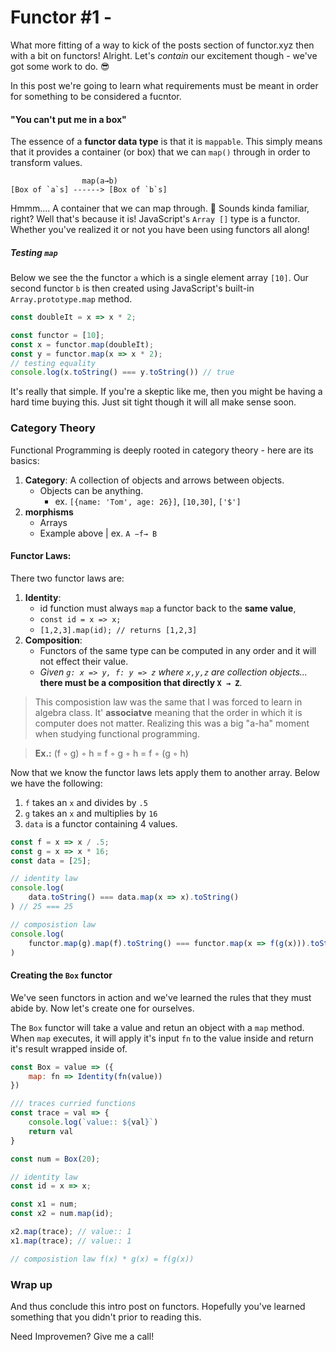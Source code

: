 # Functor #1 - 
What more fitting of a way to kick of the posts section of functor.xyz then with a bit on functors! Alright. Let's *contain* our excitement though - we've got some work to do. 😎

In this post we're going to learn what requirements must be meant in order for something to be considered a fucntor.


#### "You can't put me in a box"
The essence of a **functor data type** is that it is `mappable`. This simply means that it provides a container (or box) that we can `map()` through in order to transform values. 

```
				map(a→b)
[Box of `a`s] ------> [Box of `b`s]
```

Hmmm.... A container that we can map through. 🤔 Sounds kinda familiar, right? Well that's because it is! JavaScript's `Array []` type is a functor. Whether you've realized it or not you have been using functors all along!

##### Testing `map`


Below we see the the functor `a` which is a single element array `[10]`. Our second functor `b` is then created using JavaScript's built-in `Array.prototype.map` method.

```javascript
const doubleIt = x => x * 2;

const functor = [10];
const x = functor.map(doubleIt);
const y = functor.map(x => x * 2);
// testing equality
console.log(x.toString() === y.toString()) // true
```

It's really that simple. If you're a skeptic like me, then you might be having a hard time buying this. Just sit tight though it will all make sense soon.

### Category Theory
Functional Programming is deeply rooted in category theory - here are its basics:
 
1. **Category**: A collection of objects and arrows between objects.
	* Objects can be anything.
		* ex. `[{name: 'Tom', age: 26}]`, `[10,30]`, `['$']` 
2. **morphisms**
	* Arrays 
	* Example above | ex. `A −f→ B` 	



#### Functor Laws: 
There two functor laws are:

1. **Identity**:
	*  id function must always `map` a functor back to the **same value**,
	* `const id = x => x;` 
	* `[1,2,3].map(id); // returns [1,2,3]` 
2. **Composition**: 
	* Functors of the same type can be computed in any order and it will not effect their value.
	* *Given `g: x => y, f: y => z` where `x,y,z` are collection objects...* **there must be a composition that directly `X → Z`**.

> This composistion law was the same that I was forced to learn in algebra class. It' **associatve** meaning that the order in which it is computer does not matter. Realizing this was a big "a-ha" moment when studying functional programming. 

> **Ex.:**  (f ◦ g) ◦ h = f ◦ g ◦ h = f ◦ (g ◦ h)


Now that we know the functor laws lets apply them to another array. Below we have the following:

1. `f` takes an `x` and divides by `.5`
2. `g` takes an `x` and multiplies by `16`
3. `data` is a functor containing 4 values.

 
```javascript
const f = x => x / .5;
const g = x => x * 16;
const data = [25];

// identity law
console.log(
	data.toString() === data.map(x => x).toString()
) // 25 === 25

// composistion law
console.log(
    functor.map(g).map(f).toString() === functor.map(x => f(g(x))).toString(),
)

```

#### Creating the `Box` functor
We've seen functors in action and we've learned the rules that they must abide by. Now let's create one for ourselves. 

The `Box` functor will take a value and retun an object with a `map` method. When `map` executes, it will apply it's input `fn` to the value inside and return it's result wrapped inside of.

```javascript
const Box = value => ({
	map: fn => Identity(fn(value))
})

/// traces curried functions
const trace = val => {
    console.log(`value:: ${val}`)
    return val
}

const num = Box(20);

// identity law
const id = x => x;

const x1 = num;
const x2 = num.map(id);

x2.map(trace); // value:: 1
x1.map(trace); // value:: 1

// composistion law f(x) * g(x) = f(g(x))
```

### Wrap up
And thus conclude this intro post on functors. Hopefully you've learned something that you didn't prior to reading this.

Need Improvemen? Give me a call!







